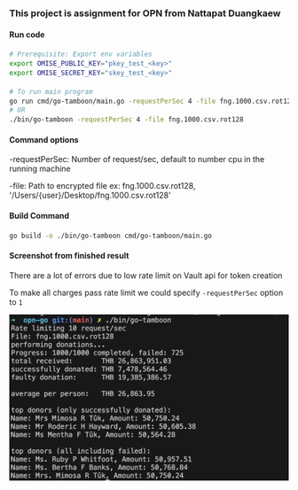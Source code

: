 ### This project is assignment for OPN from Nattapat Duangkaew

#### Run code
```sh
# Prerequisite: Export env variables
export OMISE_PUBLIC_KEY="pkey_test_<key>"
export OMISE_SECRET_KEY="skey_test_<key>"

# To run main program
go run cmd/go-tamboon/main.go -requestPerSec 4 -file fng.1000.csv.rot128
# OR
./bin/go-tamboon -requestPerSec 4 -file fng.1000.csv.rot128
```

#### Command options
-requestPerSec: Number of request/sec, default to number cpu in the running machine

-file: Path to encrypted file ex: fng.1000.csv.rot128, '/Users/{user}/Desktop/fng.1000.csv.rot128'



#### Build Command
```sh
go build -o ./bin/go-tamboon cmd/go-tamboon/main.go
```

#### Screenshot from finished result
There are a lot of errors due to low rate limit on Vault api for token creation

To make all charges pass rate limit we could specify `-requestPerSec` option to `1`

![My Image](images/finished.png "Optional Title")

